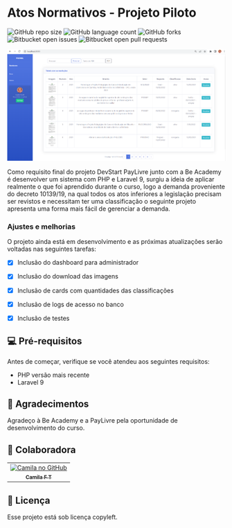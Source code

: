 # Atos Normativos - Projeto Piloto

![GitHub repo size](https://img.shields.io/github/repo-size/iuricode/README-template?style=for-the-badge)
![GitHub language count](https://img.shields.io/github/languages/count/iuricode/README-template?style=for-the-badge)
![GitHub forks](https://img.shields.io/github/forks/iuricode/README-template?style=for-the-badge)
![Bitbucket open issues](https://img.shields.io/bitbucket/issues/iuricode/README-template?style=for-the-badge)
![Bitbucket open pull requests](https://img.shields.io/bitbucket/pr-raw/iuricode/README-template?style=for-the-badge)

<img src="tela.png" alt="tela inicial">

Como requisito final do projeto DevStart PayLivre junto com a Be Academy é desenvolver um sistema com PHP e Laravel 9, surgiu a ideia de aplicar realmente o que foi aprendido durante o curso, logo a demanda proveniente do decreto 10139/19, na qual todos os atos inferiores a legislação precisam ser revistos e necessitam ter uma classificação o seguinte projeto apresenta uma forma mais fácil de gerenciar a demanda.

### Ajustes e melhorias

O projeto ainda está em desenvolvimento e as próximas atualizações serão voltadas nas seguintes tarefas:

- [x] Inclusão do dashboard para administrador
- [x] Inclusão do download das imagens
- [x] Inclusão de cards com quantidades das classificações
- [x] Inclusão de logs de acesso no banco
- [x] Inclusão de testes


## 💻 Pré-requisitos

Antes de começar, verifique se você atendeu aos seguintes requisitos:
* PHP versão mais recente
* Laravel 9


## 🤝 Agradecimentos

Agradeço à Be Academy e a PayLivre pela oportunidade de desenvolvimento do curso.


## 🤝 Colaboradora

<table>
  <tr>
    <td align="center">
      <a href="#">
        <img src="https://avatars.githubusercontent.com/camilaftin" width="100px;" alt="Camila no  GitHub"/><br>
        <sub>
          <b>Camila F T</b>
        </sub>
      </a>
    </td>
</table>
    



## 📝 Licença

Esse projeto está sob licença copyleft.


